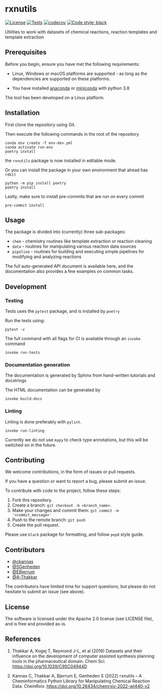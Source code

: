 # rxnutils

[![License](https://img.shields.io/github/license/MolecularAI/reaction_utils)](https://github.com/MolecularAI/reaction_utils/blob/master/LICENSE)
[![Tests](https://github.com/MolecularAI/reaction_utils/workflows/tests/badge.svg)](https://github.com/MolecularAI/reaction_utils/actions?workflow=tests)
[![codecov](https://codecov.io/gh/MolecularAI/reaction_utils/branch/main/graph/badge.svg?token=MQE7BDM1N8)](https://codecov.io/gh/MolecularAI/reaction_utils)
[![Code style: black](https://img.shields.io/badge/code%20style-black-000000.svg)](https://github.com/python/black)

Utilities to work with datasets of chemical reactions, reaction templates and template extraction

## Prerequisites

Before you begin, ensure you have met the following requirements:

* Linux, Windows or macOS platforms are supported - as long as the dependencies are supported on these platforms.

* You have installed [anaconda](https://www.anaconda.com/) or [miniconda](https://docs.conda.io/en/latest/miniconda.html) with python 3.8

The tool has been developed on a Linux platform.

## Installation

First clone the repository using Git.

Then execute the following commands in the root of the repository

    conda env create -f env-dev.yml
    conda activate rxn-env
    poetry install

the `rxnutils` package is now installed in editable mode.


Or you can install the package in your own environment that alread has `rdkit`

    python -m pip install poetry
    poetry install

Lastly, make sure to install pre-commits that are run on every commit

    pre-commit install

## Usage

The package is divided into (currently) three sub-packages:

* `chem` - chemistry routines like template extraction or reaction cleaning
* `data` - routines for manipulating various reaction data sources
* `pipeline` - routines for building and executing simple pipelines for modifying and analyzing reactions

The full auto-generated API document is available here, and the documentation also provides a few examples 
on common tasks.

## Development

### Testing

Tests uses the ``pytest`` package, and is installed by `poetry`

Run the tests using:

    pytest -v

The full command with all flags for CI is available through an `invoke` command

    invoke run-tests

 ### Documentation generation

The documentation is generated by Sphinx from hand-written tutorials and docstrings

The HTML documentation can be generated by

    invoke build-docs

### Linting

Linting is done preferably with `pylint`. 

    invoke run-linting

Currently we do not use `mypy` to check type annotations, but this will be switched on in the future.

## Contributing

We welcome contributions, in the form of issues or pull requests.

If you have a question or want to report a bug, please submit an issue.

To contribute with code to the project, follow these steps:

1. Fork this repository.
2. Create a branch: `git checkout -b <branch_name>`.
3. Make your changes and commit them: `git commit -m '<commit_message>'`
4. Push to the remote branch: `git push`
5. Create the pull request.

Please use ``black`` package for formatting, and follow ``pep8`` style guide.


## Contributors

* [@ckannas](https://github.com/ckannas)
* [@SGenheden](https://www.github.com/SGenheden)
* [@EBjerrum](https://www.github.com/EBjerrum)
* [@A-Thakkar](https://www.github.com/A-Thakkar)

The contributors have limited time for support questions, but please do not hesitate to submit an issue (see above).

## License

The software is licensed under the Apache 2.0 license (see LICENSE file), and is free and provided as-is.

## References

1. Thakkar A, Kogej T, Reymond J-L, et al (2019) Datasets and their influence on the development of computer assisted synthesis planning tools in the pharmaceutical domain. Chem Sci. https://doi.org/10.1039/C9SC04944D

2. Kannas C, Thakkar A, Bjerrum E, Genheden S (2022) rxnutils – A Cheminformatics Python Library for Manipulating Chemical Reaction Data. ChemRxiv. https://doi.org/10.26434/chemrxiv-2022-wt440-v2

